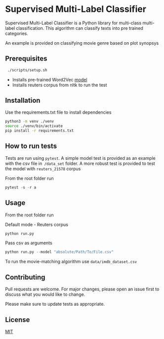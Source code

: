 # Supervised Multi-Label Classifier

Supervised Multi-Label Classifier is a Python library for multi-class multi-label classification. This algorithm can classify texts into pre trained categories.

An example is provided on classifying movie genre based on plot synopsys

## Prerequisites

```bash
 ./scripts/setup.sh
```
- Installs pre-trained Word2Vec [model](https://code.google.com/archive/p/word2vec/)
- Installs reuters corpus from nltk to run the test

## Installation

Use the requirements.txt file to install dependencies

```bash
python3 -m venv ./venv
source ./venv/bin/activate  
pip install -r requirements.txt
```

## How to run tests

Tests are run using `pytest`. A simple model test is provided as an example with the csv file in` /data_set` folder.
A more robust test is provided to test the model with `reuters_21578` corpus

From the root folder run

```python
pytest -s -r a
```

## Usage

From the root folder run

Default mode - Reuters corpus

```python
python run.py
```

Pass csv as arguments

```python
python run.py --model "absolute/Path/To/File.csv"
```

To run the movie-matching algorithm use `data/imdb_dataset.csv`

## Contributing

Pull requests are welcome. For major changes, please open an issue first to discuss what you would like to change.

Please make sure to update tests as appropriate.

## License

[MIT](https://choosealicense.com/licenses/mit/)
